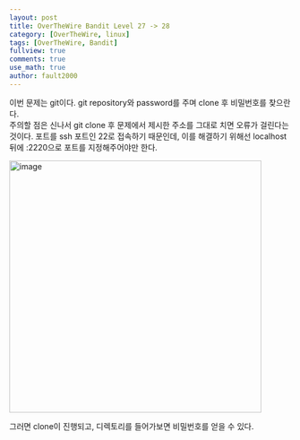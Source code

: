 ```yaml
---
layout: post
title: OverTheWire Bandit Level 27 -> 28
category: [OverTheWire, linux]
tags: [OverTheWire, Bandit]
fullview: true
comments: true
use_math: true
author: fault2000
---
```


이번 문제는 git이다. git repository와 password를 주며 clone 후 비밀번호를 찾으란다.  
주의할 점은 신나서 git clone 후 문제에서 제시한 주소를 그대로 치면 오류가 걸린다는 것이다. 포트를 ssh 포트인 22로 접속하기 때문인데, 이를 해결하기 위해선 localhost 뒤에 :2220으로 포트를 지정해주어야만 한다.  

<img width="450" alt="image" src="https://user-images.githubusercontent.com/73513005/192391679-f511d71d-49c6-43c2-a2db-0ab74bee9990.png">  

그러면 clone이 진행되고, 디렉토리를 들어가보면 비밀번호를 얻을 수 있다.

